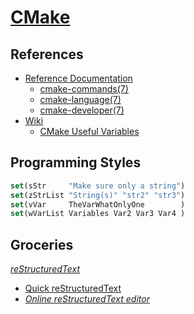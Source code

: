 # [CMake](https://cmake.org)

## References

+ [Reference Documentation](https://cmake.org/cmake/help/latest)
    + [cmake-commands(7)](https://cmake.org/cmake/help/latest/manual/cmake-commands.7)
    + [cmake-language(7)](https://cmake.org/cmake/help/latest/manual/cmake-language.7)
    + [cmake-developer(7)](https://cmake.org/cmake/help/latest/manual/cmake-developer.7)
+ [Wiki](https://cmake.org/Wiki)
    + [CMake Useful Variables](https://cmake.org/Wiki/CMake_Useful_Variables)

## Programming Styles

```CMake
set(sStr     "Make sure only a string")
set(zStrList "String(s)" "str2" "str3")
set(vVar     TheVarWhatOnlyOne        )
set(wVarList Variables Var2 Var3 Var4 )
```

## Groceries

[*reStructuredText*](http://docutils.sourceforge.net/rst.html)
+ [Quick reStructuredText](http://docutils.sourceforge.net/docs/user/rst/quickref.html)
+ [*Online reStructuredText editor*](http://rst.ninjs.org/)
